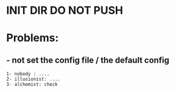 # INIT DIR DO NOT PUSH 
# Problems:
## - not set the config file / the default config 
    1- nobody : ....
    2- illusionist: ....
    3- alchemist: check